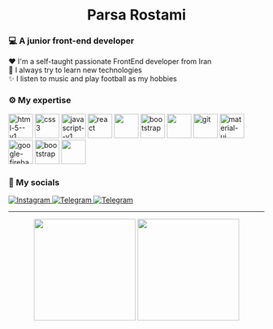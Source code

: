 <h1 align="center">Parsa Rostami</h1>
<h3 align="left">💻  A junior front-end developer</h3>
<p>
    ❤   I'm a self-taught passionate FrontEnd developer from Iran <br/>
    🧰  I always try to learn new technologies<br/>
    ✨  I listen to music and play football as my hobbies
</p>


<h3 align="left">⚙  My expertise</h3>
<p align="left">
<img width="48" height="48" src="https://img.icons8.com/color/48/html-5--v1.png" alt="html-5--v1"/>
<img width="48" height="48" src="https://img.icons8.com/plasticine/48/css3.png" alt="css3"/>
<img width="48" height="48" src="https://img.icons8.com/color/48/javascript--v1.png" alt="javascript--v1"/>
<img width="48" height="48" src="https://img.icons8.com/officel/48/react.png" alt="react"/>
    <img  width="48px" height="48" src="https://img.icons8.com/?size=100&id=nCj4PvnCO0tZ&format=png&color=000000" />
<img width="48" height="48" src="https://img.icons8.com/?size=100&id=jD-fJzVguBmw&format=png&color=000000" alt="bootstrap"/>
    <img  width="48px" height="48" src="https://img.icons8.com/?size=48&id=CIAZz2CYc6Kc&format=png" />
<img width="48" height="48" src="https://img.icons8.com/color/48/git.png" alt="git"/>
<img width="48" height="48" src="https://img.icons8.com/color/48/material-ui.png" alt="material-ui"/>
<img width="48" height="48" src="https://img.icons8.com/color/48/google-firebase-console.png" alt="google-firebase-console"/>
<img width="48" height="48" src="https://img.icons8.com/color/48/bootstrap.png" alt="bootstrap"/>
    <img  width="48px" height="48" src="https://img.icons8.com/?size=512&id=EPbEfEa7o8CB&format=png" />
    
    
<!--     https://img.icons8.com/?size=100&id=jD-fJzVguBmw&format=png&color=000000 -->
</p>


<h3 align="left">📱  My socials</h3>
<p align="left">
<a href="https://instagram.com/parsarostami18">
    <img alt="Instagram" src="https://img.icons8.com/fluency/48/instagram-new.png" />
</a>
<a href="https://t.me/papymankan">
    <img alt="Telegram" src="https://img.icons8.com/fluency/48/telegram-app.png" />
</a>
<a href="https://www.linkedin.com/in/parsa-rostami-js/">
    <img alt="Telegram" src="https://img.icons8.com/?size=48&id=xuvGCOXi8Wyg&format=png&color=000000" />
</a>
</p>
<hr/>

<p align="center">
    <img src="https://github-readme-stats.vercel.app/api/top-langs/?username=Papymankan&hide_progress=false&layout=donut&theme=dark" height="200px" />
    <img src="https://devtechnosys.com/insights/wp-content/uploads/2022/01/Hire-React-Native.gif" height="200px" />
</p>

